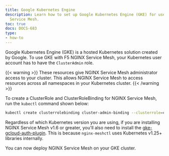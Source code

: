 ```yaml
---
title: Google Kubernetes Engine
description: Learn how to set up Google Kubernetes Engine (GKE) for use with F5 NGINX
  Service Mesh.
toc: true
docs: DOCS-683
type:
- how-to
---
```



Google Kubernetes Engine (GKE) is a hosted Kubernetes solution created by Google. To use GKE with F5 NGINX Service Mesh, your Kubernetes user account has to have the `ClusterAdmin` role.

{{< warning >}}
These resources give NGINX Service Mesh administrator access to your cluster. This allows NGINX Service Mesh to access resources across all namespaces in your Kubernetes cluster.
{{< /warning >}}

To create a ClusterRole and ClusterRoleBinding for NGINX Service Mesh, run the `kubectl` command shown below:

```bash
kubectl create clusterrolebinding cluster-admin-binding --clusterrole=cluster-admin --user=$(gcloud config  get-value core/account)
```

Regardless of which Kubernetes version you are using, if you are installing NGINX Service Mesh v1.6 or greater, you'll also need to install the  [gke-gcloud-auth-plugin](https://cloud.google.com/blog/products/containers-kubernetes/kubectl-auth-changes-in-gke). This is because `nginx-meshctl` uses Kubernetes v1.25+ libraries internally.

You can now deploy NGINX Service Mesh on your GKE cluster.
